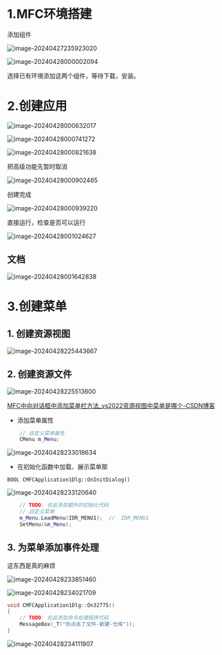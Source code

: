# 1.MFC环境搭建



添加组件

![image-20240427235923020](https://raw.githubusercontent.com/heihei180/temp_file/file/picgo/image-20240427235923020.png)

![image-20240428000002094](https://raw.githubusercontent.com/heihei180/temp_file/file/picgo/image-20240428000002094.png)

选择已有环境添加这两个组件，等待下载，安装。

# 2.创建应用

![image-20240428000632017](https://raw.githubusercontent.com/heihei180/temp_file/file/picgo/image-20240428000632017.png)

![image-20240428000741272](https://raw.githubusercontent.com/heihei180/temp_file/file/picgo/image-20240428000741272.png)

![image-20240428000821638](https://raw.githubusercontent.com/heihei180/temp_file/file/picgo/image-20240428000821638.png)

把高级功能先暂时取消

![image-20240428000902465](https://raw.githubusercontent.com/heihei180/temp_file/file/picgo/image-20240428000902465.png)

创建完成

![image-20240428000939220](https://raw.githubusercontent.com/heihei180/temp_file/file/picgo/image-20240428000939220.png)

直接运行，检查是否可以运行

![image-20240428001024627](https://raw.githubusercontent.com/heihei180/temp_file/file/picgo/image-20240428001024627.png)

## 文档

![image-20240428001642838](C:/Users/Administrator/AppData/Roaming/Typora/typora-user-images/image-20240428001642838.png)

# 3.创建菜单



## 1. 创建资源视图

![image-20240428225443667](https://raw.githubusercontent.com/heihei180/temp_file/file/picgo/image-20240428225443667.png)

## 2. 创建资源文件

![image-20240428225513600](https://raw.githubusercontent.com/heihei180/temp_file/file/picgo/image-20240428225513600.png)

[MFC中向对话框中添加菜单栏方法_vs2022资源视图中菜单是哪个-CSDN博客](https://blog.csdn.net/u012273127/article/details/71293088)



- 添加菜单属性

```cpp
	// 自定义菜单属性
	CMenu m_Menu;
```

![image-20240428233018634](https://raw.githubusercontent.com/heihei180/temp_file/file/picgo/image-20240428233018634.png)

- 在初始化函数中加载、展示菜单那

`BOOL CMFCApplication1Dlg::OnInitDialog()`

![image-20240428233120640](https://raw.githubusercontent.com/heihei180/temp_file/file/picgo/image-20240428233120640.png)

```cpp
	// TODO: 在此添加额外的初始化代码
	// 自定义菜单
	m_Menu.LoadMenu(IDR_MENU1);  //  IDR_MENU1
	SetMenu(&m_Menu);
```

## 3. 为菜单添加事件处理

这东西是真的麻烦

![image-20240428233851460](https://raw.githubusercontent.com/heihei180/temp_file/file/picgo/image-20240428233851460.png)

![image-20240428234021709](https://raw.githubusercontent.com/heihei180/temp_file/file/picgo/image-20240428234021709.png)

```cpp
void CMFCApplication1Dlg::On32775()
{
	// TODO: 在此添加命令处理程序代码
	MessageBox(_T("你点击了文件-新建-仓库"));
}

```

![image-20240428234111907](https://raw.githubusercontent.com/heihei180/temp_file/file/picgo/image-20240428234111907.png)